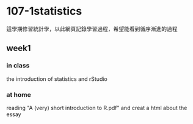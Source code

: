 # 107-1statistics
這學期修習統計學，以此網頁記錄學習過程，希望能看到循序漸進的過程

## week1
### in class
the introduction of statistics and rStudio
### at home
reading "A (very) short introduction to R.pdf" and creat a html about the essay
### []()
